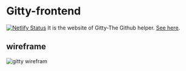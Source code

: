 # Gitty-frontend
[![Netlify Status](https://api.netlify.com/api/v1/badges/d663ab43-f553-4d44-a59e-c9a01c809083/deploy-status)](https://app.netlify.com/sites/gittybot/deploys)
It is the website of Gitty-The Github helper. [See here](https://gittybot.netlify.app/).

## wireframe

![gitty wirefram](https://user-images.githubusercontent.com/54861487/85274511-ab4bf080-b49c-11ea-88e0-a7e7277cae7d.png)
